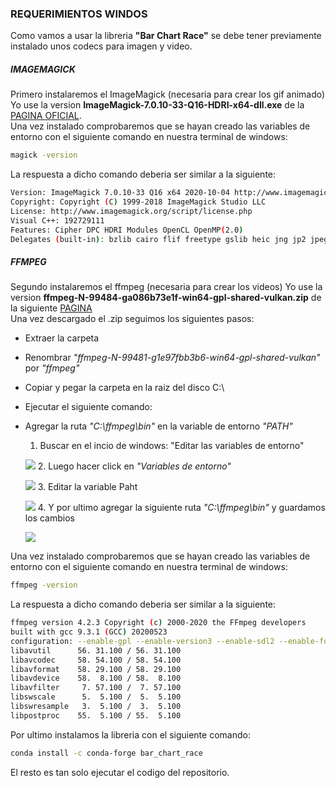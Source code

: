 ### REQUERIMIENTOS WINDOS
Como vamos a usar la libreria **"Bar Chart Race"** se debe tener previamente instalado unos codecs para imagen y video.

##### IMAGEMAGICK
Primero instalaremos el ImageMagick (necesaria para crear los gif animado)
Yo use la version **ImageMagick-7.0.10-33-Q16-HDRI-x64-dll.exe** de la  [PAGINA OFICIAL](https://imagemagick.org/script/download.php#windows).<br />
Una vez instalado comprobaremos que se hayan creado las variables de entorno con el siguiente comando en nuestra terminal de windows:
```sh
magick -version
```
La respuesta a dicho comando deberia ser similar a la siguiente:
```sh
Version: ImageMagick 7.0.10-33 Q16 x64 2020-10-04 http://www.imagemagick.org
Copyright: Copyright (C) 1999-2018 ImageMagick Studio LLC
License: http://www.imagemagick.org/script/license.php
Visual C++: 192729111
Features: Cipher DPC HDRI Modules OpenCL OpenMP(2.0)
Delegates (built-in): bzlib cairo flif freetype gslib heic jng jp2 jpeg lcms lqr lzma openexr pangocairo png ps raw rsvg tiff webp xml zlib
```

##### FFMPEG
Segundo instalaremos el ffmpeg (necesaria para crear los videos)
Yo use la version **ffmpeg-N-99484-ga086b73e1f-win64-gpl-shared-vulkan.zip** de la siguiente [PAGINA](https://github.com/BtbN/FFmpeg-Builds/releases)<br />
Una vez descargado el .zip seguimos los siguientes pasos:
* Extraer la carpeta
* Renombrar *"ffmpeg-N-99481-g1e97fbb3b6-win64-gpl-shared-vulkan"* por *"ffmpeg"*
* Copiar y pegar la carpeta en la raiz del disco C:\
* Ejecutar el siguiente comando:
* Agregar la ruta *"C:\ffmpeg\bin"* en la variable de entorno *"PATH"*
    1. Buscar en el incio de windows: "Editar las variables de entorno"

    ![](https://lh4.googleusercontent.com/yCHEhojrbTO35cAvULYWYkX67kB65sgPtFG8wyv7EYMK9Q7n0ADa8acnA8YI0lU23KsJyOM1x4NuBg=w300-h757)
    2. Luego hacer click en *"Variables de entorno"*

    ![](https://lh4.googleusercontent.com/oc7FQHsH2L_FO6ZadWjyw20vh9hBzyIGnR85l9_uwPxPrt0-6fyUnZmBiFOAJajN-0GiwgjwDTdZMg=w300-h757)
    3. Editar la variable Paht

    ![](https://lh3.googleusercontent.com/EdF05nhsD1f2FGsu_T5foJEl7pib6xVmCcl3dMV5MURnKiymuT9X9MgS7X_Ef-TNTPw7CbYHD_odGg=w300-h757)
    4. Y por ultimo agregar la siguiente ruta *"C:\ffmpeg\bin"* y guardamos los cambios
    
    ![](https://lh4.googleusercontent.com/hEbvkHETiGxCeZJrXf6i8rO3pSxDRa6PADJGK8qPFxETZc6nFEKb-rGi4ytlf8YGcFdCGPP37x227A=w300-h757)

Una vez instalado comprobaremos que se hayan creado las variables de entorno con el siguiente comando en nuestra terminal de windows:
```sh
ffmpeg -version
```
La respuesta a dicho comando deberia ser similar a la siguiente:
```sh
ffmpeg version 4.2.3 Copyright (c) 2000-2020 the FFmpeg developers
built with gcc 9.3.1 (GCC) 20200523
configuration: --enable-gpl --enable-version3 --enable-sdl2 --enable-fontconfig --enable-gnutls --enable-iconv --enable-libass --enable-libdav1d --enable-libbluray --enable-libfreetype --enable-libmp3lame --enable-libopencore-amrnb --enable-libopencore-amrwb --enable-libopenjpeg --enable-libopus --enable-libshine --enable-libsnappy --enable-libsoxr --enable-libtheora --enable-libtwolame --enable-libvpx --enable-libwavpack --enable-libwebp --enable-libx264 --enable-libx265 --enable-libxml2 --enable-libzimg --enable-lzma --enable-zlib --enable-gmp --enable-libvidstab --enable-libvorbis --enable-libvo-amrwbenc --enable-libmysofa --enable-libspeex --enable-libxvid --enable-libaom --enable-libmfx --enable-amf --enable-ffnvcodec --enable-cuvid --enable-d3d11va --enable-nvenc --enable-nvdec --enable-dxva2 --enable-avisynth --enable-libopenmpt
libavutil      56. 31.100 / 56. 31.100
libavcodec     58. 54.100 / 58. 54.100
libavformat    58. 29.100 / 58. 29.100
libavdevice    58.  8.100 / 58.  8.100
libavfilter     7. 57.100 /  7. 57.100
libswscale      5.  5.100 /  5.  5.100
libswresample   3.  5.100 /  3.  5.100
libpostproc    55.  5.100 / 55.  5.100
```
Por ultimo instalamos la libreria con el siguiente comando:
```sh
conda install -c conda-forge bar_chart_race
```

El resto es tan solo ejecutar el codigo del repositorio.